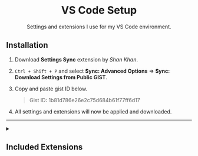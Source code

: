 <div align="center">
<h1>VS Code Setup</h1>
<p>Settings and extensions I use for my VS Code environment.</p>
</div>

## Installation

1. Download **Settings Sync** extension by _Shan Khan_.
2. `Ctrl + Shift + P` and select **Sync: Advanced Options** => **Sync: Download Settings from Public GIST**.
3. Copy and paste gist ID below.

    > Gist ID: 1b81d786e26e2c75d684b61f77ff6d17

4. All settings and extensions will now be applied and downloaded.

---

<details>

<summary><h2>Included Extensions</h2></summary>

-   **Bracket Pair Colorizer 2** by _CoenraadS_ - A customizable extension for colorizing matching brackets
-   **Cobalt2 Theme Official** by _Wes Bos_ - Official theme by Wes Bos
-   **ES7 React/Redux/GraphQL/React-Native snippets** by _dsznajder_ - Simple extensions for React, Redux and Graphql in JS/TS with ES7 syntax
-   **Git History** by _Don Jayamanne_ - View git log, file history, compare branches or commits
-   **GraphQL** by _GraphQL Foundation_ - GraphQL extension for VSCode adds syntax highlighting, validation, and language features like go to definition, hover information and autocompletion for graphql projects
-   **JavaScript (ES6) code snippets** by _charalampos karypidis_ - Code snippets for JavaScript in ES6 syntax
-   **Material Icon Theme** by _Philipp Kief_ - Material Design Icons for Visual Studio Code
-   **Night Owl** by _sarah.drasner_ - A VS Code theme for the night owls out there
-   **Prettier - Code formatter** by _Prettier_ - Code formatter using prettier
-   **Settings Sync** by _Shan Khan_ - Synchronize Settings, Snippets, Themes, File Icons, Launch, Keybindings, Workspaces and Extensions Across Multiple Machines Using GitHub Gist
-   **SmoothType** by _spikespaz_ - Extension to modify Visual Studio Code to allow for a smooth cursor animation while typing
-   **Todo Tree** by _Gruntfuggly_ - Show TODO, FIXME, etc. comment tags in a tree view
-   **vscode-styled-components** by _Julien Poissonnier_ - Syntax highlighting for styled-components

</details>
